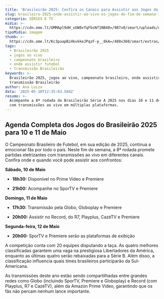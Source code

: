 ```yaml
---
title: 'Brasileirão 2025: Confira os Canais para Assistir aos Jogos do Final de Semana'
slug: brasileiro-2025-onde-assistir-ao-vivo-os-jogos-do-fim-de-semana-10-e-1105
categoria: SÉRIES E TV
midia: >-
  https://cdn.ome.lt/UMMApl9dH_sUW8vfqFbsNf1NB40=/987x0/smart/uploads/conteudo/fotos/palmeiras-sao-paulo-brasileirao.jpg
tipoMidia: imagem
thumb: >-
  https://cdn.ome.lt/Kc3puapBiHkvkkeJPqzF-p__8kA=/480x360/smart/extras/conteudos/palmeiras-sao-paulo-brasileirao-peq.jpg
tags:
  - Brasileirão 2025
  - jogos ao vivo
  - campeonato brasileiro
  - onde assistir futebol
  - transmissão Brasileirão
keywords: >-
  Brasileirão 2025, jogos ao vivo, campeonato brasileiro, onde assistir futebol,
  transmissão Brasileirão
author: Ana Luiza
data: '2025-05-10T12:35:03.504Z'
resumo: >-
  Acompanhe a 8ª rodada do Brasileirão Série A 2025 nos dias 10 e 11 de maio,
  com transmissões ao vivo em múltiplas plataformas.
---
```


## Agenda Completa dos Jogos do Brasileirão 2025 para 10 e 11 de Maio

O Campeonato Brasileiro de Futebol, em sua edição de 2025, continua a emocionar fãs por todo o país. Neste fim de semana, a 8ª rodada promete partidas eletrizantes com transmissões ao vivo em diferentes canais. Confira onde e quando você pode assistir aos confrontos:

**Sábado, 10 de Maio**

- **18h30:** Disponível no Prime Video e Premiere

- **21h00:** Acompanhe no SporTV e Premiere

**Domingo, 11 de Maio**

- **17h30:** Transmissão pela Globo, Globoplay e Premiere

- **20h00:** Assistir no Record, do R7, Playplus, CazéTV e Premiere

**Segunda-feira, 12 de Maio**

- **20h00:** SporTV e Premiere serão as plataformas de exibição

A competição conta com 20 equipes disputando a taça. As quatro melhores classificadas garantem uma vaga na prestigiosa Libertadores da América, enquanto as últimas quatro serão rebaixadas para a Série B. Além disso, a classificação influencia quais times brasileiros participarão da Sul-Americana.

As transmissões deste ano estão sendo compartilhadas entre grandes redes como Globo (incluindo SporTV, Premiere e Globoplay) e Record (com Playplus, R7 e CazéTV), além da Amazon Prime Video, garantindo que os fãs não percam nenhum lance importante.
